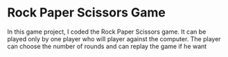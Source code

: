 # Rock Paper Scissors Game 

In this game project, I coded the Rock Paper Scissors game. 
It can be played only by one player who will player against the computer. 
The player can choose the number of rounds and can replay the game if he want 

